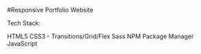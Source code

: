 #Responsive Portfolio Website

Tech Stack:

HTML5
CSS3 - Transitions/Grid/Flex
Sass
NPM Package Manager
JavaScript
